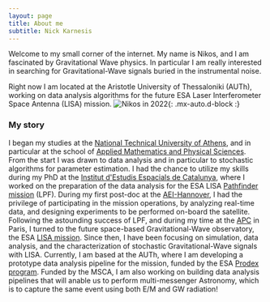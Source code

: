 ```yaml
---
layout: page
title: About me
subtitle: Nick Karnesis
---
```


Welcome to my small corner of the internet. My name is Nikos, and I am fascinated by Gravitational Wave physics. In particular I am really interested in searching for Gravitational-Wave signals buried in the instrumental noise.

Right now I am located at the Aristotle University of Thessaloniki (AUTh), working on data analysis algorithms for the future ESA Laser Interferometer Space Antenna (LISA) mission.
![Nikos in 2022](/assets/img/me.png?w=500){: .mx-auto.d-block :}

### My story

I began my studies at the [National Technical University of Athens](https://www.ntua.gr/en/), and in particular at the school of [Applied Mathematics and Physical Sciences](http://semfe.ntua.gr/en/). From the start I was drawn to data analysis and in particular to stochastic algorithms for parameter estimation. I had the chance to utilize my skills during my PhD at the [Institut d'Estudis Espacials de Catalunya](http://www.ieec.cat/en/home), where I worked on the preparation of the data analysis for the ESA LISA [Pathfinder mission](https://sci.esa.int/web/lisa-pathfinder) (LPF). During my first post-doc at the [AEI-Hannover](https://www.aei.mpg.de/), I had the privilege of participating in the mission operations, by analyzing real-time data, and designing experiments to be performed on-board the satellite. Following the astounding success of LPF, and during my time at the [APC](http://www.apc.univ-paris7.fr/APC_CS/) in Paris, I turned to the future space-based Gravitational-Wave observatory, the ESA [LISA mission](https://sci.esa.int/web/lisa). Since then, I have been focusing on simulation, data analysis, and the characterization of stochastic Gravitational-Wave signals with LISA. Currently, I am based at the AUTh, where I am developing a prototype data analysis pipeline for the mission, funded by the ESA [Prodex program](https://sci.esa.int/web/prodex/-/59648-programme-introduction). Funded by the MSCA, I am also working on building data analysis pipelines that will anable us to perform multi-messenger Astronomy, which is to capture the same event using both E/M and GW radiation!
